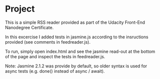 # Project

This is a simple RSS reader provided as part of the Udacity Front-End Nanodegree Certificate.

In this excercise I added tests in jasmine.js according to the insructions provided (see comments in feedreader.js).

To run, simply open index.html and see the jasmine read-out at the bottom of the page and inspect the tests in feedreader.js.

Note: Jasmine 2.1.2 was provide by default, so older syntax is used for async tests (e.g. done() instead of async / await).